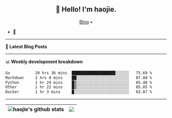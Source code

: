 <h2 align="center">👋 Hello! I'm haojie.</h2>
<p align="center">
  <a href="https://aoyouer.com">Blog</a> •
</p>


- 🔭 


-------

**📝 Latest Blog Posts**


-------

📊 **Weekly development breakdown**
<!--START_SECTION:waka-->

```txt
Go           20 hrs 36 mins  ███████████████████░░░░░░   75.69 %
Markdown     2 hrs 8 mins    ██░░░░░░░░░░░░░░░░░░░░░░░   07.88 %
Python       1 hr 29 mins    █▒░░░░░░░░░░░░░░░░░░░░░░░   05.48 %
Other        1 hr 22 mins    █▒░░░░░░░░░░░░░░░░░░░░░░░   05.05 %
Docker       1 hr 3 mins     █░░░░░░░░░░░░░░░░░░░░░░░░   03.87 %
```

<!--END_SECTION:waka-->

-------



| <img align="center" src="https://github-readme-stats.vercel.app/api?username=haojie06&show_icons=true&theme=graywhite&show_icons=true&count_private=true&include_all_commits=true&hide_border=true" alt="haojie's github stats" /> | <img align="center" src="https://github-readme-stats.vercel.app/api/top-langs/?username=haojie06&layout=compact&theme=graywhite&hide_border=true&hide=css,html" /> |
| ------------- | ------------- |


